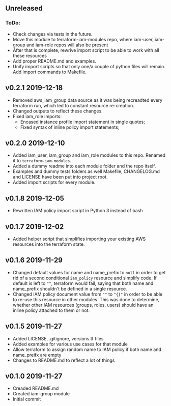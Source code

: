 ## Unreleased


### ToDo: 
* Check changes via tests in the future.
* Move this module to terraform-iam-modules repo, where iam-user, iam-group and iam-role repos will also be present
* After that is complete, rewrive import script to be able to work with all these resources
* Add proper README.md and examples.
* Unify import scripts so that only one/a couple of python files will remain. Add import commands to Makefile.

## v0.2.1 2019-12-18
* Removed aws_iam_group data source as it was being recreadted every terraform run, which led to constant resource re-creation.
* Changed outputs to reflect these changes.
* Fixed iam_role imports:
    * Encased instance profile import statement in single quotes;
    * Fixed syntax of inline policy import statements;

## v0.2.0 2019-12-10
* Added iam_user, iam_group and iam_role modules to this repo. Renamed it to `terraform-iam-modules`.
* Added a dummy readme into each module folder and the repo itself.
* Examples and dummy tests folders as well Makefile, CHANGELOG.md and LICENSE have been put into project root.
* Added import scripts for every module.

## v0.1.8 2019-12-05
* Rewritten IAM policy import script in Python 3 instead of bash

## v0.1.7 2019-12-02
* Added helper script that simplifies importing your existing AWS resources into the terraform state.

## v0.1.6 2019-11-29
* Changed default values for name and name_prefix to `null` in order to get rid of a second conditional `iam_policy` resource and simplify code. If default is left to `""`, terraform would fail, saying that both name and name_prefix shouldn't be defined in a single resource.
* Changed IAM policy document value from `""` to `"{}"` in order to be able to re-use this resource in other modules. This was done to determine, whether other IAM resources (groups, roles, users) should have an inline policy attached to them or not.

## v0.1.5 2019-11-27
* Added LICENSE, .gitignore, versions.tf files
* Added examples for various use cases for that module
* Allow terraform to assign random name to IAM policy if both name and name_preifx are empty
* Changes to README.md to reflect a lot of things

## v0.1.0 2019-11-27
* Creaded README.md
* Created iam-group module
* Initial commit
